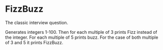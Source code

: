 # FizzBuzz
The classic interview question.

Generates integers 1-100. 
Then for each multiple of 3 prints Fizz instead of the integer. 
For each multiple of 5 prints buzz.
For the case of both multiple of 3 and 5 it prints FizzBuzz.
